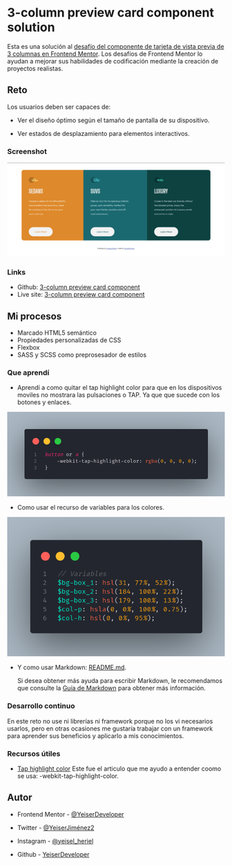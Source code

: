 # 3-column preview card component solution

Esta es una solución al [desafío del componente de tarjeta de vista previa de 3 columnas en Frontend Mentor](https://www.frontendmentor.io/challenges/3column-preview-card-component-pH92eAR2-). Los desafíos de Frontend Mentor lo ayudan a mejorar sus habilidades de codificación mediante la creación de proyectos realistas.

## Reto

Los usuarios deben ser capaces de:

- Ver el diseño óptimo según el tamaño de pantalla de su dispositivo.

- Ver estados de desplazamiento para elementos interactivos.

### Screenshot

![](/images/screenshot.png)

### Links

- Github: [3-column preview card component](https://github.com/YeiserDeveloper/3-column-preview-card-component-main)
- Live site: [3-column preview card component](https://sparkling-move.surge.sh/)

## Mi procesos

- Marcado HTML5 semántico
- Propiedades personalizadas de CSS
- Flexbox
- SASS y SCSS como preprosesador de estilos

### Que aprendí

- Aprendí a como quitar el tap highlight color para que en los dispositivos moviles no mostrara las pulsaciones o TAP. Ya que que sucede con los botones y enlaces.

![](/images/code.png)

- Como usar el recurso de variables para los colores.

![](/images/code1.png)

- Y como usar Markdown:
    [README.md](/README.md).

    Si desea obtener más ayuda para escribir Markdown, le recomendamos que consulte la [Guía de Markdown](https://www.markdownguide.org/) para obtener más información.

### Desarrollo continuo

En este reto no use ni librerías ni framework porque no los vi necesarios usarlos, pero en otras ocasiones me gustaría trabajar con un framework para aprender sus beneficios y aplicarlo a mis conocimientos.

### Recursos útiles

- [Tap highlight color](https://developer.mozilla.org/es/docs/Web/CSS/-webkit-tap-highlight-color) Este fue el articulo que me ayudo a entender coomo se usa: -webkit-tap-highlight-color.

## Autor

- Frontend Mentor - [@YeiserDeveloper](https://www.frontendmentor.io/profile/YeiserDeveloper)

- Twitter - [@YeiserJiménez2](https://twitter.com/YeiserJimnez2)

- Instagram - [@yeisel_heriel](https://www.instagram.com/yeisel_heriel/)

- Github - [YeiserDeveloper](https://github.com/yeiserdeveloper)